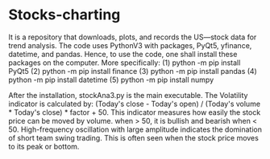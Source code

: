 # Stocks-charting
It is a repository that downloads, plots, and records the US—stock data for trend analysis. The code uses PythonV3 with packages, PyQt5, yfinance, datetime, and pandas. Hence, to use the code, one shall install these packages on the computer. More specifically:
  (1) python -m pip install PyQt5
  (2) python -m pip install finance
  (3) python -m pip install pandas
  (4) python -m pip install datetime
  (5) python -m pip install numpy

After the installation, stockAna3.py is the main executable. The Volatility indicator is calculated by: (Today's close - Today's open) / (Today's volume * Today's close) * factor + 50. This indicator measures how easily the stock price can be moved by volume. when > 50, it is bullish and bearish when < 50. High-frequency oscillation with large amplitude indicates the domination of short team swing trading. This is often seen when the stock price moves to its peak or bottom. 
